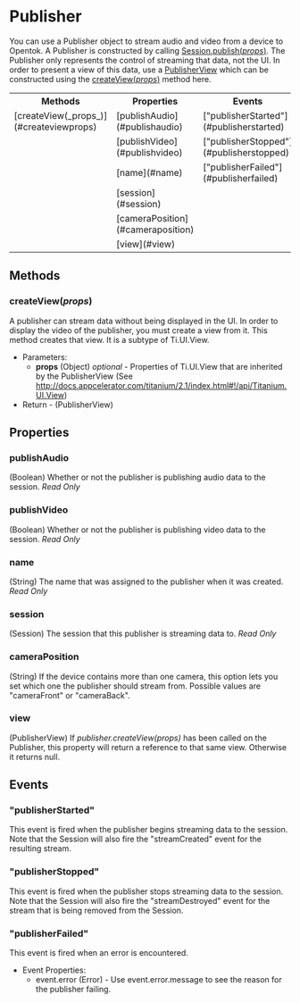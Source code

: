 # Publisher

You can use a Publisher object to stream audio and video from a device to Opentok. A Publisher is constructed by calling
[Session.publish(_props_)](session.md#publishprops). The Publisher only represents the control of streaming that data,
not the UI. In order to present a view of this data, use a [PublisherView](publisherview.md#publsherview) which can
be constructed using the [createView(_props_)](#createviewprops) method here.

<nav>
  <table>
    <tr>
      <th>Methods</th>
      <th>Properties</th>
      <th>Events</th>
    </tr>
    <tr>
      <td>[createView(_props_)](#createviewprops)</td>
      <td>[publishAudio](#publishaudio)</td>
      <td>["publisherStarted"](#publisherstarted)</td>
    </tr>
    <tr>
      <td></td>
      <td>[publishVideo](#publishvideo)</td>
      <td>["publisherStopped"](#publisherstopped)</td>
    </tr>
    <tr>
      <td></td>
      <td>[name](#name)</td>
      <td>["publisherFailed"](#publisherfailed)</td>
    </tr>
    <tr>
      <td></td>
      <td>[session](#session)</td>
      <td></td>
    </tr>
    <tr>
      <td></td>
      <td>[cameraPosition](#cameraposition)</td>
      <td></td>
    </tr>
    <tr>
      <td></td>
      <td>[view](#view)</td>
      <td></td>
    </tr>
  </table>
</nav>

## Methods

### createView(_props_)

A publisher can stream data without being displayed in the UI. In order to display the video of the publisher, you must create a view from it. This method creates that view. It is a subtype of Ti.UI.View.

*  Parameters:
    *  __props__ (Object) _optional_ - Properties of Ti.UI.View that are inherited by the PublisherView (See <http://docs.appcelerator.com/titanium/2.1/index.html#!/api/Titanium.UI.View>)
*  Return - (PublisherView)

## Properties

### publishAudio

(Boolean) Whether or not the publisher is publishing audio data to the session. _Read Only_

### publishVideo

(Boolean) Whether or not the publisher is publishing video data to the session. _Read Only_

### name

(String) The name that was assigned to the publisher when it was created. _Read Only_

### session

(Session) The session that this publisher is streaming data to. _Read Only_

### cameraPosition

(String) If the device contains more than one camera, this option lets you set which one the publisher should stream from. Possible values are "cameraFront" or "cameraBack".

### view

(PublisherView) If _publisher.createView(props)_ has been called on the Publisher, this property will return a reference to that same view. Otherwise it returns null.

## Events

### "publisherStarted"

This event is fired when the publisher begins streaming data to the session. Note that the Session will also fire the "streamCreated" event for the resulting stream.

### "publisherStopped"

This event is fired when the publisher stops streaming data to the session. Note that the Session will also fire the "streamDestroyed" event for the stream that is being removed from the Session.

### "publisherFailed"

This event is fired when an error is encountered.

*  Event Properties:
    *  event.error (Error) - Use event.error.message to see the reason for the publisher failing.
